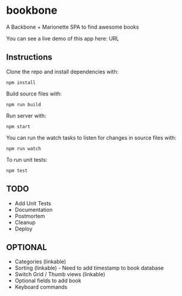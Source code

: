 # bookbone
A Backbone + Marionette SPA to find awesome books

You can see a live demo of this app here: URL

## Instructions

Clone the repo and install dependencies with:

```
npm install
```

Build source files with:

```
npm run build
```

Run server with:

```
npm start
```

You can run the watch tasks to listen for changes in source files with:

```
npm run watch
```

To run unit tests:

```
npm test
```

## TODO
- Add Unit Tests
- Documentation
- Postmortem
- Cleanup
- Deploy

## OPTIONAL
- Categories (linkable)
- Sorting (linkable) - Need to add timestamp to book database
- Switch Grid / Thumb views (linkable)
- Optional fields to add book
- Keyboard commands
